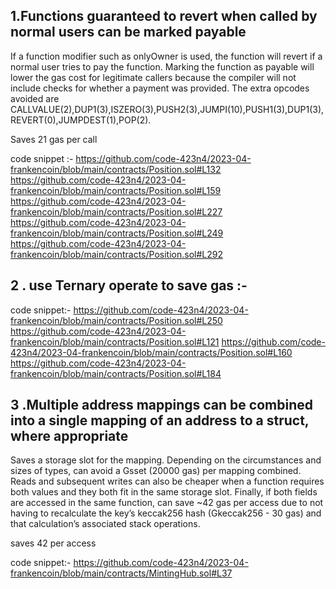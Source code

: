 ## 1.Functions guaranteed to revert when called by normal users can be marked payable

If a function modifier such as onlyOwner is used, the function will revert if a normal user tries to pay the function. Marking the function as payable will lower the gas cost for legitimate callers because the compiler will not include checks for whether a payment was provided. The extra opcodes avoided are CALLVALUE(2),DUP1(3),ISZERO(3),PUSH2(3),JUMPI(10),PUSH1(3),DUP1(3),REVERT(0),JUMPDEST(1),POP(2).

Saves 21 gas per call

code snippet :-
https://github.com/code-423n4/2023-04-frankencoin/blob/main/contracts/Position.sol#L132
https://github.com/code-423n4/2023-04-frankencoin/blob/main/contracts/Position.sol#L159
https://github.com/code-423n4/2023-04-frankencoin/blob/main/contracts/Position.sol#L227
https://github.com/code-423n4/2023-04-frankencoin/blob/main/contracts/Position.sol#L249
https://github.com/code-423n4/2023-04-frankencoin/blob/main/contracts/Position.sol#L292

## 2 . use Ternary operate to save gas :-

code snippet:-
https://github.com/code-423n4/2023-04-frankencoin/blob/main/contracts/Position.sol#L250
https://github.com/code-423n4/2023-04-frankencoin/blob/main/contracts/Position.sol#L121
https://github.com/code-423n4/2023-04-frankencoin/blob/main/contracts/Position.sol#L160
https://github.com/code-423n4/2023-04-frankencoin/blob/main/contracts/Position.sol#L184

## 3 .Multiple address mappings can be combined into a single mapping of an address to a struct, where appropriate
Saves a storage slot for the mapping. Depending on the circumstances and sizes of types, can avoid a Gsset (20000 gas) per mapping combined. Reads and subsequent writes can also be cheaper when a function requires both values and they both fit in the same storage slot. Finally, if both fields are accessed in the same function, can save ~42 gas per access due to not having to recalculate the key’s keccak256 hash (Gkeccak256 - 30 gas) and that calculation’s associated stack operations.

saves 42 per access

code snippet:-
https://github.com/code-423n4/2023-04-frankencoin/blob/main/contracts/MintingHub.sol#L37
